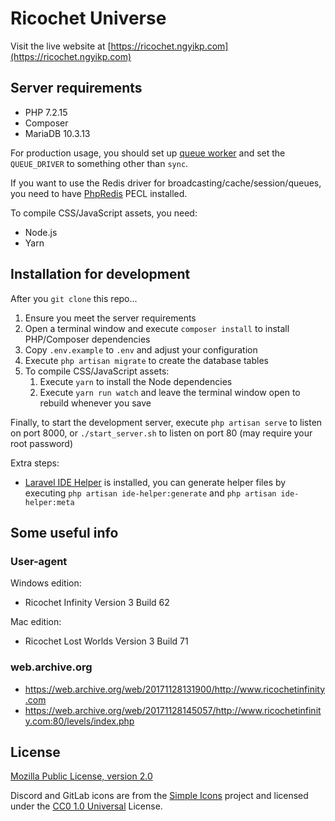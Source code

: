 # Ricochet Universe

Visit the live website at [https://ricochet.ngyikp.com](https://ricochet.ngyikp.com)

## Server requirements

-   PHP 7.2.15
-   Composer
-   MariaDB 10.3.13

For production usage, you should set up [queue worker](https://laravel.com/docs/5.7/queues#supervisor-configuration) and set the `QUEUE_DRIVER` to something other than `sync`.

If you want to use the Redis driver for broadcasting/cache/session/queues, you need to have [PhpRedis](https://github.com/phpredis/phpredis) PECL installed.

To compile CSS/JavaScript assets, you need:

-   Node.js
-   Yarn

## Installation for development

After you `git clone` this repo...

1. Ensure you meet the server requirements
2. Open a terminal window and execute `composer install` to install PHP/Composer dependencies
3. Copy `.env.example` to `.env` and adjust your configuration
4. Execute `php artisan migrate` to create the database tables
5. To compile CSS/JavaScript assets:
    1. Execute `yarn` to install the Node dependencies
    2. Execute `yarn run watch` and leave the terminal window open to rebuild whenever you save

Finally, to start the development server, execute `php artisan serve` to listen on port 8000, or `./start_server.sh` to listen on port 80 (may require your root password)

Extra steps:

-   [Laravel IDE Helper](https://github.com/barryvdh/laravel-ide-helper) is installed, you can generate helper files by executing `php artisan ide-helper:generate` and `php artisan ide-helper:meta`

## Some useful info

### User-agent

Windows edition:

-   Ricochet Infinity Version 3 Build 62

Mac edition:

-   Ricochet Lost Worlds Version 3 Build 71

### web.archive.org

-   https://web.archive.org/web/20171128131900/http://www.ricochetinfinity.com
-   https://web.archive.org/web/20171128145057/http://www.ricochetinfinity.com:80/levels/index.php

## License

[Mozilla Public License, version 2.0](https://www.mozilla.org/en-US/MPL/2.0/)

Discord and GitLab icons are from the [Simple Icons](https://simpleicons.org) project and licensed under the [CC0 1.0 Universal](https://github.com/simple-icons/simple-icons/blob/develop/LICENSE.md) License.
